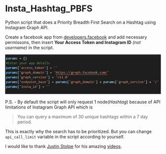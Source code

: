 # Insta_Hashtag_PBFS
Python script that does a Priority Breadth First Search on a Hashtag using Instagram Graph API.

Create a facebook app from [developers.facebook](https://developers.facebook.com/) and add necessary permissons, then insert **Your Access Token and Instagram ID** *(not username)* in the script.

![Alt text](https://github.com/rishabhaskar2304/Insta_Hashtag_PBFS/blob/main/Screenshot%20(6).png)

P.S. - By default the script will only request 1 node(*Hashtag*) because of API limitations of Instagram Graph API which is 
> You can query a maximum of 30 unique hashtags within a 7 day period.

This is exactly why the search has to be prioritized.
But you can change `api_call_limit` variable in the script according to yourself.

I would like to thank [Justin Stolpe](https://github.com/jstolpe) for his amazing [videos](https://www.youtube.com/c/justinstolpe/playlists).
